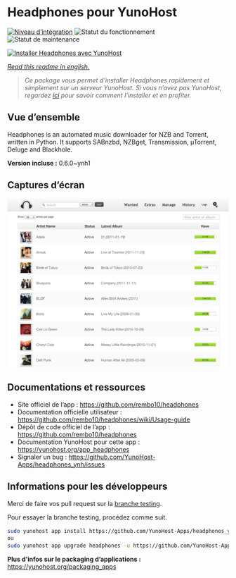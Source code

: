 <!--
N.B.: This README was automatically generated by https://github.com/YunoHost/apps/tree/master/tools/README-generator
It shall NOT be edited by hand.
-->

# Headphones pour YunoHost

[![Niveau d’intégration](https://dash.yunohost.org/integration/headphones.svg)](https://dash.yunohost.org/appci/app/headphones) ![Statut du fonctionnement](https://ci-apps.yunohost.org/ci/badges/headphones.status.svg) ![Statut de maintenance](https://ci-apps.yunohost.org/ci/badges/headphones.maintain.svg)

[![Installer Headphones avec YunoHost](https://install-app.yunohost.org/install-with-yunohost.svg)](https://install-app.yunohost.org/?app=headphones)

*[Read this readme in english.](./README.md)*

> *Ce package vous permet d’installer Headphones rapidement et simplement sur un serveur YunoHost.
Si vous n’avez pas YunoHost, regardez [ici](https://yunohost.org/#/install) pour savoir comment l’installer et en profiter.*

## Vue d’ensemble

Headphones is an automated music downloader for NZB and Torrent, written in Python. It supports SABnzbd, NZBget, Transmission, µTorrent, Deluge and Blackhole.


**Version incluse :** 0.6.0~ynh1

## Captures d’écran

![Capture d’écran de Headphones](./doc/screenshots/screenshot01.png)

## Documentations et ressources

* Site officiel de l’app : <https://github.com/rembo10/headphones>
* Documentation officielle utilisateur : <https://github.com/rembo10/headphones/wiki/Usage-guide>
* Dépôt de code officiel de l’app : <https://github.com/rembo10/headphones>
* Documentation YunoHost pour cette app : <https://yunohost.org/app_headphones>
* Signaler un bug : <https://github.com/YunoHost-Apps/headphones_ynh/issues>

## Informations pour les développeurs

Merci de faire vos pull request sur la [branche testing](https://github.com/YunoHost-Apps/headphones_ynh/tree/testing).

Pour essayer la branche testing, procédez comme suit.

``` bash
sudo yunohost app install https://github.com/YunoHost-Apps/headphones_ynh/tree/testing --debug
ou
sudo yunohost app upgrade headphones -u https://github.com/YunoHost-Apps/headphones_ynh/tree/testing --debug
```

**Plus d’infos sur le packaging d’applications :** <https://yunohost.org/packaging_apps>